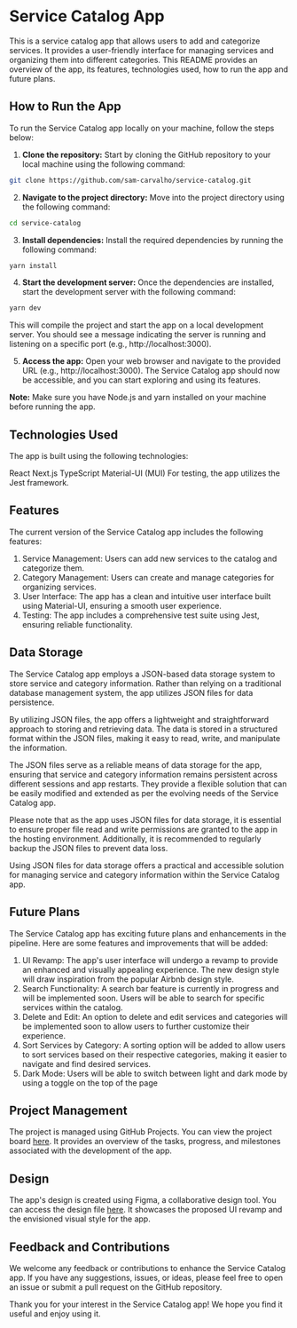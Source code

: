 # Service Catalog App

This is a service catalog app that allows users to add and categorize services. It provides a user-friendly interface for managing services and organizing them into different categories. This README provides an overview of the app, its features, technologies used, how to run the app and future plans.

## How to Run the App

To run the Service Catalog app locally on your machine, follow the steps below:

1. **Clone the repository:** Start by cloning the GitHub repository to your local machine using the following command:

```sh
git clone https://github.com/sam-carvalho/service-catalog.git
```

2. **Navigate to the project directory:** Move into the project directory using the following command:

```sh
cd service-catalog
```

3. **Install dependencies:** Install the required dependencies by running the following command:

```sh
yarn install
```

4. **Start the development server:** Once the dependencies are installed, start the development server with the following command:

```sh
yarn dev
```

This will compile the project and start the app on a local development server. You should see a message indicating the server is running and listening on a specific port (e.g., http://localhost:3000).

5. **Access the app:** Open your web browser and navigate to the provided URL (e.g., http://localhost:3000). The Service Catalog app should now be accessible, and you can start exploring and using its features.


**Note:** Make sure you have Node.js and yarn installed on your machine before running the app.

## Technologies Used

The app is built using the following technologies:

React
Next.js
TypeScript
Material-UI (MUI)
For testing, the app utilizes the Jest framework.

## Features

The current version of the Service Catalog app includes the following features:

1. Service Management: Users can add new services to the catalog and categorize them.
2. Category Management: Users can create and manage categories for organizing services.
3. User Interface: The app has a clean and intuitive user interface built using Material-UI, ensuring a smooth user experience.
4. Testing: The app includes a comprehensive test suite using Jest, ensuring reliable functionality.

## Data Storage

The Service Catalog app employs a JSON-based data storage system to store service and category information. Rather than relying on a traditional database management system, the app utilizes JSON files for data persistence.

By utilizing JSON files, the app offers a lightweight and straightforward approach to storing and retrieving data. The data is stored in a structured format within the JSON files, making it easy to read, write, and manipulate the information.

The JSON files serve as a reliable means of data storage for the app, ensuring that service and category information remains persistent across different sessions and app restarts. They provide a flexible solution that can be easily modified and extended as per the evolving needs of the Service Catalog app.

Please note that as the app uses JSON files for data storage, it is essential to ensure proper file read and write permissions are granted to the app in the hosting environment. Additionally, it is recommended to regularly backup the JSON files to prevent data loss.

Using JSON files for data storage offers a practical and accessible solution for managing service and category information within the Service Catalog app.


## Future Plans

The Service Catalog app has exciting future plans and enhancements in the pipeline. Here are some features and improvements that will be added:

1. UI Revamp: The app's user interface will undergo a revamp to provide an enhanced and visually appealing experience. The new design style will draw inspiration from the popular Airbnb design style.
2. Search Functionality: A search bar feature is currently in progress and will be implemented soon. Users will be able to search for specific services within the catalog.
3. Delete and Edit: An option to delete and edit services and categories will be implemented soon to allow users to further customize their experience.
3. Sort Services by Category: A sorting option will be added to allow users to sort services based on their respective categories, making it easier to navigate and find desired services.
4. Dark Mode: Users will be able to switch between light and dark mode by using a toggle on the top of the page

## Project Management

The project is managed using GitHub Projects. You can view the project board [here](https://github.com/users/sam-carvalho/projects/1/views/1). It provides an overview of the tasks, progress, and milestones associated with the development of the app.

## Design

The app's design is created using Figma, a collaborative design tool. You can access the design file [here](https://www.figma.com/file/fKx1F56HYhpEtl8txqFiI2/Service-Catalog?type=design&t=y4gF7Rm0q048Rt6U-0). It showcases the proposed UI revamp and the envisioned visual style for the app.

## Feedback and Contributions

We welcome any feedback or contributions to enhance the Service Catalog app. If you have any suggestions, issues, or ideas, please feel free to open an issue or submit a pull request on the GitHub repository.

Thank you for your interest in the Service Catalog app! We hope you find it useful and enjoy using it.